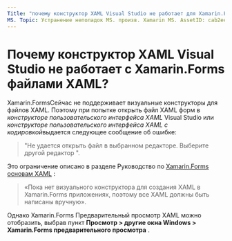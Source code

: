 ```yaml
---
Title: "почему конструктор XAML Visual Studio не работает для Xamarin.Forms файлов XAML?"
MS. Topic: Устранение неполадок MS. произв. Xamarin MS. AssetID: cab2eefb-c52f-4d81-866e-8f1feabbdd64 MS. Technology: Xamarin-Forms author: давидбритч MS. author: дабритч MS. Дата: 04/25/2017 No-Loc: [ Xamarin.Forms , Xamarin.Essentials ]
---
```


# <a name="why-doesnt-the-visual-studio-xaml-designer-work-for-xamarinforms-xaml-files"></a>Почему конструктор XAML Visual Studio не работает с Xamarin.Forms файлами XAML?

Xamarin.FormsСейчас не поддерживает визуальные конструкторы для файлов XAML. Поэтому при попытке открыть файл XAML форм в *конструкторе пользовательского интерфейса XAML* Visual Studio или *конструкторе пользовательского интерфейса XAML с кодировкой*выдается следующее сообщение об ошибке:

> "Не удается открыть файл в выбранном редакторе. Выберите другой редактор ".

Это ограничение описано в разделе Руководство по [ Xamarin.Forms основам XAML](~/xamarin-forms/xaml/xaml-basics/index.md) :

> «Пока нет визуального конструктора для создания XAML в Xamarin.Forms приложениях, поэтому все XAML должны быть написаны вручную».

Однако Xamarin.Forms Предварительный просмотр XAML можно отобразить, выбрав пункт **Просмотр > другие окна Windows > Xamarin.Forms предварительного просмотра** .
